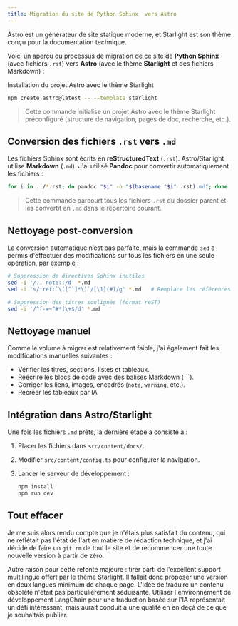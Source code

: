 ```yaml
---
title: Migration du site de Python Sphinx  vers Astro
---
```


Astro est un générateur de site statique moderne, et Starlight est son thème conçu pour la documentation technique.

Voici un aperçu du processus de migration de ce site de **Python Sphinx** (avec fichiers `.rst`) vers **Astro** (avec le thème **Starlight** et des fichiers Markdown) :

Installation du projet Astro avec le thème Starlight

```bash
npm create astro@latest -- --template starlight
```

> Cette commande initialise un projet Astro avec le thème Starlight préconfiguré (structure de navigation, pages de doc, recherche, etc.).

## Conversion des fichiers `.rst` vers `.md`

Les fichiers Sphinx sont écrits en **reStructuredText** (`.rst`). Astro/Starlight utilise **Markdown** (`.md`). J'ai utilisé **Pandoc** pour convertir automatiquement les fichiers :

```bash
for i in ../*.rst; do pandoc "$i" -o "$(basename "$i" .rst).md"; done
```

> Cette commande parcourt tous les fichiers `.rst` du dossier parent et les convertit en `.md` dans le répertoire courant.

## Nettoyage post-conversion

La conversion automatique n’est pas parfaite, mais la commande `sed` a permis d'effectuer des modifications sur tous les fichiers en une seule opération, par exemple :

```bash
# Suppression de directives Sphinx inutiles
sed -i '/.. note::/d' *.md
sed -i 's/:ref:`\([^`]*\)`/[\1](#)/g' *.md   # Remplace les références Sphinx par des liens Markdown

# Suppression des titres soulignés (format reST)
sed -i '/^[-=~^#*]\+$/d' *.md
```

## Nettoyage manuel

Comme le volume à migrer est relativement faible, j'ai également fait les modifications manuelles suivantes :

* Vérifier les titres, sections, listes et tableaux.
* Réécrire les blocs de code avec des balises Markdown (\`\`\`).
* Corriger les liens, images, encadrés (`note`, `warning`, etc.).
* Recréer les tableaux par IA

## Intégration dans Astro/Starlight

Une fois les fichiers `.md` prêts, la dernière étape a consisté à :

1. Placer les fichiers dans `src/content/docs/`.
2. Modifier `src/content/config.ts` pour configurer la navigation.
3. Lancer le serveur de développement :

	```bash
	npm install
	npm run dev
	```

## Tout effacer

Je me suis alors rendu compte que je n'étais plus satisfait du contenu, qui ne reflétait pas l'état de l'art en matière de rédaction technique, et j'ai décidé de faire un `git rm` de tout le site et de recommencer une toute nouvelle version à partir de zéro.

Autre raison pour cette refonte majeure : tirer parti de l'excellent support multilingue offert par le thème [Starlight](https://starlight.astro.build/guides/i18n/). Il fallait donc proposer une version en deux langues minimum de chaque page. L'idée de traduire un contenu obsolète n'était pas particulièrement séduisante. Utiliser l'environnement de développement LangChain pour une traduction basée sur l'IA représentait un défi intéressant, mais aurait conduit à une qualité en en deçà de ce que je souhaitais publier.
